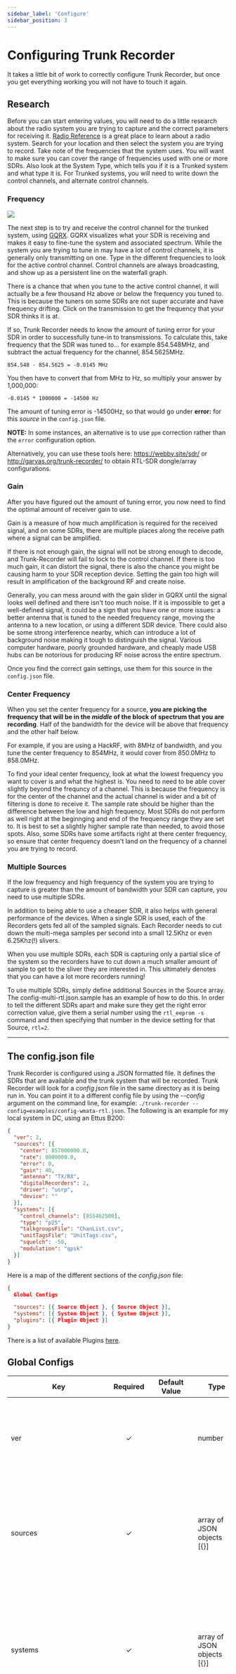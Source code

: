 ```yaml
---
sidebar_label: 'Configure'
sidebar_position: 3
---
```


# Configuring Trunk Recorder

It takes a little bit of work to correctly configure Trunk Recorder, but once you get everything working you will not have to touch it again.

## Research

Before you can start entering values, you will need to do a little research about the radio system you are trying to capture and the correct parameters for receiving it. [Radio Reference](http://www.radioreference.com/apps/db/?coid=1) is a great place to learn about a radio system. Search for your location and then select the system you are trying to record. Take note of the frequencies that the system uses. You will want to make sure you can cover the range of frequencies used with one or more SDRs. Also look at the System Type, which tells you if it is a Trunked system and what type it is. For Trunked systems, you will need to write down the control channels, and alternate control channels.

### Frequency

![](./media/gqrx.png)

The next step is to try and receive the control channel for the trunked system, using [GQRX](http://gqrx.dk/). GQRX visualizes what your SDR is receiving and makes it easy to fine-tune the system and associated spectrum. While the system you are trying to tune in may have a lot of control channels, it is generally only transmitting on one. Type in the different frequencies to look for the active control channel. Control channels are always broadcasting, and show up as a persistent line on the waterfall graph.

There is a chance that when you tune to the active control channel, it will actually be a few thousand Hz above or below the frequency you tuned to. This is because the tuners on some SDRs are not super accurate and have frequency drifting. Click on the transmission to get the frequency that your SDR thinks it is at.

If so, Trunk Recorder needs to know the amount of tuning error for your SDR in order to successfully tune-in to transmissions. To calculate this, take frequency that the SDR was tuned to... for example 854.548MHz, and subtract the actual frequency for the channel, 854.5625MHz.

`854.548 - 854.5625 = -0.0145 MHz`

You then have to convert that from MHz to Hz, so multiply your answer by 1,000,000:

`-0.0145 * 1000000 = -14500 Hz`

The amount of tuning error is -14500Hz, so that would go under **error:** for this *source* in the `config.json` file.

**NOTE:** In some instances, an alternative is to use `ppm` correction rather than the `error` configuration option.

Alternatively, you can use these tools here: https://webby.site/sdr/ or  http://garvas.org/trunk-recorder/ to obtain RTL-SDR dongle/array configurations.

### Gain

After you have figured out the amount of tuning error, you now need to find the optimal amount of receiver gain to use.

Gain is a measure of how much amplification is required for the received signal, and on some SDRs, there are multiple places along the receive path where a signal can be amplified.

If there is not enough gain, the signal will not be strong enough to decode, and Trunk-Recorder will fail to lock to the control channel. If there is too much gain, it can distort the signal, there is also the chance you might be causing harm to your SDR reception device. Setting the gain too high will result in amplification of the background RF and create noise.

Generally, you can mess around with the gain slider in GQRX until the signal looks well defined and there isn't too much noise. If it is impossible to get a well-defined signal, it could be a sign that you have one or more issues: a better antenna that is tuned to the needed frequency range, moving the antenna to a new location, or using a different SDR device. There could also be some strong interference nearby, which can introduce a lot of background noise making it tough to distinguish the signal. Various computer hardware, poorly grounded hardware, and cheaply made USB hubs can be notorious for producing RF noise across the entire spectrum.

Once you find the correct gain settings, use them for this source in the `config.json` file.

### Center Frequency
When you set the center frequency for a source, **you are picking the frequency that will be in the _middle_ of the block of spectrum that you are recording**. Half of the bandwidth for the device will be above that frequency and the other half below.

For example, if you are using a HackRF, with 8MHz of bandwidth, and you tune the center frequency to 854MHz, it would cover from 850.0MHz to 858.0MHz.

To find your ideal center frequency, look at what the lowest frequency you want to cover is and what the highest is. You need to need to be able cover slightly beyond the frequncy of a channel. This is because the frequency is for the center of the channel and the actual channel is wider and a bit of filtering is done to receive it. The sample rate should be higher than the difference between the low and high frequency. Most SDRs do not perform as well right at the beginnging and end of the frequency range they are set to. It is best to set a slightly higher sample rate than needed, to avoid those spots. Also, some SDRs have some artifacts right at there center frequency, so ensure that center frequency doesn't land on the frequency of a channel you are trying to record. <!-- need to add the amount TR cuts off on either side in sources.cc -->

### Multiple Sources
If the low frequency and high frequency of the system you are trying to capture is greater than the amount of bandwidth your SDR can capture, you need to use multiple SDRs.

In addition to being able to use a cheaper SDR, it also helps with general performance of the devices. When a single SDR is used, each of the Recorders gets fed all of the sampled signals. Each Recorder needs to cut down the multi-mega samples per second into a small 12.5Khz or even 6.25Khz(!) slivers.

When you use multiple SDRs, each SDR is capturing only a partial slice of the system so the recorders have to cut down a much smaller amount of sample to get to the sliver they are interested in. This ultimately denotes that you can have a lot more recorders running!

To use multiple SDRs, simply define additional Sources in the Source array. The config-multi-rtl.json.sample has an example of how to do this. In order to tell the different SDRs apart and make sure they get the right error correction value, give them a serial number using the `rtl_eeprom -s` command and then specifying that number in the device setting for that Source, `rtl=2`.

---

## The config.json file

Trunk Recorder is configured using a JSON formatted file. It defines the SDRs that are available and the trunk system that will be recorded. Trunk Recorder will look for a *config.json* file in the same directory as it is being run in. You can point it to a different config file by using the *--config* argument on the command line, for example: `./trunk-recorder --config=examples/config-wmata-rtl.json`. The following is an example for my local system in DC, using an Ettus B200:

```json
{
  "ver": 2,
  "sources": [{
    "center": 857000000.0,
    "rate": 8000000.0,
    "error": 0,
    "gain": 40,
    "antenna": "TX/RX",
    "digitalRecorders": 2,
    "driver": "usrp",
    "device": ""
  }],
  "systems": [{
    "control_channels": [855462500],
    "type": "p25",
    "talkgroupsFile": "ChanList.csv",
    "unitTagsFile": "UnitTags.csv",
    "squelch": -50,
    "modulation": "qpsk"
  }]
}
```


Here is a map of the different sections of the *config.json* file:

```json
{
  Global Configs

  "sources": [{ Source Object }, { Source Object }],
  "systems": [{ System Object }, { System Object }],
  "plugins": [{ Plugin Object }]
}
```

There is a list of available Plugins [here](./Plugins.md).

## Global Configs


| Key                          | Required | Default Value                                    | Type                                                         | Description                                                  |
| ---------------------------- | :------: | ------------------------------------------------ | ------------------------------------------------------------ | ------------------------------------------------------------ |
| ver                          |    ✓     |                                                  | number                                                       | The version of formatting for the config file. **This should be set to 2**. Trunk Recorder will not start without this set. |
| sources                      |    ✓     |                                                  | array of JSON objects<br />[{}]                              | An array of JSON formatted [Source Objects](#source-object) that define the different SDRs available. Source Objects are described below. |
| systems                      |    ✓     |                                                  | array of JSON objects<br />[{}]                              | An array of JSON formatted [System Objects](#system-object) that define the trunking systems that will be recorded. System Objects are described below. |
| plugins                      |          |                                                  | array of JSON objects<br />[{}]                              | An array of JSON formatted [Plugin Objects](#plugin-object) that define the different plugins to use. Refer to the [Plugin System](notes/PLUGIN-SYSTEM.md) documentation for more details. |
| defaultMode                  |          | "digital"                                        | **"analog"** or **"digital"**                                | Default mode to use when a talkgroups is not listed in the **talkgroupsFile**. The options are *digital* or *analog*. The default is *digital*. This argument is global and not system-specific, and only affects `smartnet` trunking systems which can have both analog and digital talkpaths. |
| tempDir                      |          | /dev/shm *(if available)* else current directory | string                                                       | The complete path to the directory where individual Transmissions are recorded, prior to be combined into a single file. It is best to use memory based file system for this. |
| captureDir                   |          | current directory                                | string                                                       | The complete path to the directory where recordings should be saved. |
| callTimeout                  |          | 3                                                | number                                                       | A Call will stop recording and save if it has not received anything on the control channel, after this many seconds. |
| uploadServer                 |          |                                                  | string                                                       | The URL for uploading to OpenMHz. The default is an empty string. See the Config tab for your system in OpenMHz to find what the value should be. |
| broadcastifyCallsServer      |          |                                                  | string                                                       | The URL for uploading to Broadcastify Calls. The default is an empty string. Refer to [Broadcastify's wiki](https://wiki.radioreference.com/index.php/Broadcastify-Calls-API) for the upload URL. |
| broadcastifySslVerifyDisable |          | false                                            | **true** / **false**                                         | Optionally disable SSL verification for Broadcastify uploads, given their apparent habit of letting their SSL certificate expire |
| consoleLog                   |          | true                                             | **true** / **false**                                         | Send logging output to the console                           |
| logFile                      |          | false                                            | **true** / **false**                                         | Send logging output to a file                                |
| logDir                       |          | logs/                                            | string                                                       | Where the output logs should be put                          |
| logColor                     |          | "console" (*or* "none" if `NO_COLOR` env set)    | **"all"**, **"console"**, **"logfile"**, **"none"**          | Control the output of ANSI color in the console or logfiles. The presence of the [`NO_COLOR` env variable](https://no-color.org) will modify the default if set (`export NO_COLOR=1`). |
| frequencyFormat              |          | "exp"                                            | **"exp" "mhz"** or **"hz"**                                  | the display format for frequencies to display in the console and log file. |
| controlWarnRate              |          | 10                                               | number                                                       | Log the control channel decode rate when it falls bellow this threshold. The value of *-1* will always log the decode rate. |
| controlRetuneLimit           |          | 0                                                | number                                                       | Number of times to attempt to retune to a different control channel when there's no signal. *0* means unlimited attemps. The counter is reset when a signal is found. Should be at least equal to the number of channels defined in order for all to be attempted. |
| statusAsString               |          | true                                             | **true** / **false**                                         | Show status as strings instead of numeric values             |
| statusServer                 |          |                                                  | string                                                       | The URL for a WebSocket connect. Trunk Recorder will send JSON formatted update message to this address. HTTPS is currently not supported, but will be in the future. OpenMHz does not support this currently. [JSON format of messages](./notes/STATUS-JSON.md) |
| broadcastSignals             |          | true                                             | **true** / **false**                                         | Broadcast decoded signals to the status server.              |
| logLevel                     |          | "info"                                           | **"trace"**, **"debug"**, **"info"**, **"warning"**, **"error"** or **"fatal"** | the logging level to display in the console and log file. The options are *trace*, *debug*, *info*, *warning*, *error* & *fatal*. The default is *info*. |
| debugRecorder                |          | true                                             | **true** / **false**                                         | Will attach a debug recorder to each Source. The debug recorder will allow you to examine the channel of a call be recorded. There is a single Recorder per Source. It will monitor a recording and when it is done, it will monitor the next recording started. The information is sent over a network connection and can be viewed using the `udp-debug.grc` graph in GnuRadio Companion |
| debugRecorderPort            |          | 1234                                             | number                                                       | The network port that the Debug Recorders will start on. For each Source an additional Debug Recorder will be added and the port used will be one higher than the last one. For example the ports for a system with 3 Sources would be: 1234, 12345, 1236. |
| debugRecorderAddress         |          | "127.0.0.1"                                      | string                                                       | The network address of the computer that will be monitoring the Debug Recorders. UDP packets will be sent from Trunk Recorder to this computer. The default is *"127.0.0.1"* which is the address used for monitoring on the same computer as Trunk Recorder. |
| audioStreaming               |          | false                                            | **true** / **false**                                         | Whether or not to enable the audio streaming callbacks for plugins. |
| newCallFromUpdate            |          | true                                             | **true** / **false**                                         | Allow for UPDATE trunking messages to start a new Call, in addition to GRANT messages. This may result in more Calls with no transmisions, and use more Recorders. The flipside is that it may catch parts of a Call that would have otherwise been missed. Turn this off if you are running out of Recorders. |
| softVocoder                  |          | false                                            | **true** / **false**                                         | Use the Software Decode vocoder from OP25 for Phase 1 audio. Give it a try if you are hearing weird tones in your audio. Whether it makes your audio sound better or worse is a matter of preference. |



## Source Object

### USRP or OSMOSDR Sources

| Key              | Required | Default Value | Type                        | Description                                                  |
| :--------------- | :------: | :-----------: | --------------------------- | ------------------------------------------------------------ |
| driver           |    ✓     |               | **"usrp"**,  **"osmosdr"** | The GNURadio block you wish to use for the SDR.              |
| device           |          |               | **string**<br /> See the [osmosdr page](http://sdr.osmocom.org/trac/wiki/GrOsmoSDR) for supported devices and parameters. | Osmosdr device name and possibly serial number or index of the device. <br /> You only need to do add this key if there are more than one osmosdr devices being used.<br /> Example: `bladerf=00001` for BladeRF with serial 00001 or `rtl=00923838` for RTL-SDR with serial 00923838, just `airspy` for an airspy.<br />It seems that when you have 5 or more RTLSDRs on one system you need to decrease the buffer size. I think it has something to do with the driver. Try adding buflen: `"device": "rtl=serial_num,buflen=65536"`, there should be no space between the comma and `buflen`. |
| center           |    ✓     |               | number                      | The center frequency in Hz to tune the SDR to                |
| rate             |    ✓     |               | number                      | The sampling rate to set the SDR to, in samples / second     |
| error            |          |       0       | number                      | The tuning error for the SDR, in Hz. This is the difference between the target value and the actual value. So if you wanted to recv 856MHz but you had to tune your SDR to 855MHz (when set to 0ppm)  to actually receive it, you would set this to -1000000. You should also probably get a new SDR if it is off by this much. |
| gain             |    ✓     |               | number                      | The RF gain setting for the SDR. Use a program like GQRX to find a good value. |
| digitalRecorders |          |               | number                      | The number of Digital Recorders to have attached to this source. This is essentially the number of simultaneous calls you can record at the same time in the frequency range that this Source will be tuned to. It is limited by the CPU power of the machine. Some experimentation might be needed to find the appropriate number. *This is only required for Trunk systems. Channels in Conventional systems have dedicated recorders and do not need to be included here.* |
| analogRecorders  |          |               | number                      | The number of Analog Recorder to have attached to this source. The same as Digital Recorders except for Analog Voice channels. *This is only required for Trunk systems. Channels in Conventional systems have dedicated recorders and do not need to be included here.* |
| signalDetectorThreshold |       |           | number                      | If set, a static threshold will be used for the Signal Detector on all conventional recorder. Otherwise, the threshold value for the noise floor will be automatically be determined. Only set this is you are having problems. The value is in dB, but is generally higher than the Squelch value because the power is measured differently |
| ppm              |          |       0       | number                      | The tuning error for the SDR in ppm (parts per million), as an alternative to `error` above. Use a program like GQRX to find an accurate value. |
| agc              |          |     false     | **true** / **false**        | Whether or not to enable the SDR's automatic gain control (if supported). This is false by default. It is not recommended to set this as it often yields worse performance compared to a manual gain setting. |
| gainSettings     |          |               | { "stageName": value}       | Set the gain for any stage. The value for this setting should be passed as an object, where the key specifies the name of the gain stage and the value is the amount of gain, as an int. For example:<br /> ````"gainSettings": { "IF": 10, "BB": 11},```` |
| ifGain           |          |               | number                      | *AirSpy/hackrf only* sets the **IF** gain.                   |
| bbGain           |          |               | number                      | *hackrf only* sets the **BB** gain.                          |
| mixGain          |          |               | number                      | *AirSpy only* sets the **MIX** gain.                         |
| lnaGain          |          |               | number                      | *AirSpy/bladeRF only* sets the **LNA** gain.                 |
| vga1Gain         |          |               | number                      | *bladeRF only* sets the **VGA1** gain.                       |
| vga2Gain         |          |               | number                      | *bladeRF only* sets the **VGA2** gain.                       |
| antenna          |          |               | string, e.g.: **"TX/RX"**   | *usrp only* selects which antenna jack to use                |
| enabled          |          |     true      | **true** / **false**        | control whether a configured source is enabled or disabled   |

***
### SigMF Sources

| Key              | Required | Default Value | Type                        | Description                                                  |
| :--------------- | :------: | :-----------: | --------------------------- | ------------------------------------------------------------ |
| driver           |    ✓     |               | **"sigmffile"**| Specify that you wish to use a SigMF based source block              |
| sigmfMeta          |    ✓     |               | string                      | Path and filenme for the SigMF metadata File                            |
| sigmfData          |    ✓     |               | string                      | Path and filenme for the SigMF data File                            |
| repeat           |          |     false     | **true** / **false**        | whether to repeat playback of the IQ file when it reaches the end |
| digitalRecorders |          |               | number                      | The number of Digital Recorders to have attached to this source. This is essentially the number of simultaneous calls you can record at the same time in the frequency range that this Source will be tuned to. It is limited by the CPU power of the machine. Some experimentation might be needed to find the appropriate number. *This is only required for Trunk systems. Channels in Conventional systems have dedicated recorders and do not need to be included here.* |
| analogRecorders  |          |               | number                      | The number of Analog Recorder to have attached to this source. The same as Digital Recorders except for Analog Voice channels. *This is only required for Trunk systems. Channels in Conventional systems have dedicated recorders and do not need to be included here.* |
| enabled          |          |     true      | **true** / **false**        | control whether a configured source is enabled or disabled   |

***

### IQ File Sources

| Key              | Required | Default Value | Type                        | Description                                                  |
| :--------------- | :------: | :-----------: | --------------------------- | ------------------------------------------------------------ |
| driver           |    ✓     |               | **"iqfile"**| Specify that you wish to use an IQ File based source block              |
| iqfile           |    ✓     |               | string                      | Path and filenme for the IQ File                            |
| repeat           |          |     false     | **true** / **false**        | whether to repeat playback of the IQ file when it reaches the end |
| center           |    ✓     |               | number                      | The center frequency in Hz to tune the SDR to                |
| rate             |    ✓     |               | number                      | The sampling rate to set the SDR to, in samples / second     |
| digitalRecorders |          |               | number                      | The number of Digital Recorders to have attached to this source. This is essentially the number of simultaneous calls you can record at the same time in the frequency range that this Source will be tuned to. It is limited by the CPU power of the machine. Some experimentation might be needed to find the appropriate number. *This is only required for Trunk systems. Channels in Conventional systems have dedicated recorders and do not need to be included here.* |
| analogRecorders  |          |               | number                      | The number of Analog Recorder to have attached to this source. The same as Digital Recorders except for Analog Voice channels. *This is only required for Trunk systems. Channels in Conventional systems have dedicated recorders and do not need to be included here.* |
| enabled          |          |     true      | **true** / **false**        | control whether a configured source is enabled or disabled   |



## System Object

| Key                    | Required | Default Value              | Type                                                                         | Description                                                  |
| ---------------------- | :------: | -------------------------- | ---------------------------------------------------------------------------- | ------------------------------------------------------------ |
| shortName              |    ✓     |                            | string                                                                       | This is a nickname for the system. It is used to help name and organize the recordings from this system. It should be 4-6 letters with no spaces. |
| type                   |    ✓     |                            | **"smartnet"**, **"p25"**, **"conventional"**, **"conventionalDMR"** or **"conventionalP25"**, **"conventionalSIGMF"** | The type of radio system.                                    |
| control_channels       |    ✓     |                            | array of numbers;<br />[496537500, 496437500]                                | *For trunked systems* The control channel frequencies for the system, in Hz. The frequencies will automatically be cycled through if the system moves to an alternate channel. |
| channels               |    ✓     |                            | array of numbers;<br />[166725000, 166925000, 167075000, 166850000]          | *For conventional systems*  The channel frequencies, in Hz, used for the system. The channels get assigned a virtual talkgroup number based upon their position in the array. Squelch levels need to be specified for the Source(s) being used. |
| channelFile            |    ✓     |                            | string                                                                       | *For conventional systems* The filename for a CSV file that provides information about the conventional channels. The format for the file is described below. Squelch levels need to be specified for the Source(s) being used. *Use channels or channelFile, not both*. |
| modulation             |          | "qpsk"                     | **"qpsk"** or  **"fsk4"**                                                    | The type of digital modulation that the system uses. You do not need to specify this with **conventionalDMR** systems.          |
| squelch                |          | -160                       | number                                                                       | Squelch in DB, this needs to be set for all conventional systems. The squelch setting is also used for analog talkgroups in a SmartNet system. I generally use -60 for my rtl-sdr. The closer the squelch is to 0, the stronger the signal has to be to unmute it. |
| talkgroupsFile         |          |                            | string                                                                       | The filename for a CSV file that provides information about the talkgroups. It determines whether a talkgroup is analog or digital, and what priority it should have. This file should be located in the same directory as the trunk-recorder executable. |
| apiKey                 |          |                            | string                                                                       | *if uploadServer is set* System-specific API key for uploading calls to OpenMHz.com. See the Config tab for your system in OpenMHz to find what the value should be. |
| openmhzSystemId        |          | `shortName`                | string                                                                       | *if uploadServer is set* By default, the plugin will upload calls to the `shortName` OpenMHz system.  Setting this value will allow uploads to any specific OpenMHz system with its valid API key.  This is useful in a multi-site setup where multiple trunk-recorder systems may be aggregating calls to the same OpenMHz feed. | 
| broadcastifyApiKey     |          |                            | string                                                                       | *if broadcastifyCallsServer is set* System-specific API key for Broadcastify Calls |
| broadcastifySystemId   |          |                            | number                                                                       | *if broadcastifyCallsServer is set* System ID for Broadcastify Calls <br />(this is an integer, and different from the RadioReference system ID) |
| uploadScript           |          |                            | string                                                                       | The filename of a script that is called after each recording has finished. Checkout *encode-upload.sh.sample* as an example. Should probably start with `./` ( or `../`). |
| compressWav            |          | true                       | bool                                                                         | Convert the recorded .wav file to an .m4a file. **This is required for both OpenMHz and Broadcastify!** The `sox` and `fdkaac` packages need to be installed for this command to work. |
| unitScript             |          |                            | string                                                                       | The filename of a script that runs when a radio (unit) registers (is turned on), affiliates (joins a talk group), deregisters (is turned off), gets an acknowledgment response, transmits, gets a data channel grant, a unit-unit answer request or a Location Registration Response. Passed as parameters:  `shortName radioID on\|join\|off\|ackresp\|call\|data\|ans_req\|location`. On joins and transmissions, `talkgroup` is passed as a fourth parameter; on answer requests, the `source` is.  On joins and transmissions, `patchedTalkgroups`  (comma separated list of talkgroup IDs) is passed as a fifth parameter if the talkgroup is part of a patch on the system. See *examples/unit-script.sh* for a logging example. Note that for paths relative to trunk-recorder, this should start with `./`( or `../`). |
| audioArchive           |          | true                       | **true** / **false**                                                         | Should the recorded audio files be kept after successfully uploading them? |
| transmissionArchive    |          | false                      | **true** / **false**                                                         | Should each of the individual transmission be kept? These transmission are combined together with other recent ones to form a single call. |
| callLog                |          | true                       | **true** / **false**                                                         | Should a json file with the call details be kept after successful uploads? |
| analogLevels           |          | 8                          | number (1-32)                                                                | The amount of amplification that will be applied to the analog audio. |
| maxDev                 |          | 4000                       | number                                                                       | The maximum deviation for analog channels. If you analog recordings sound good or if you have a completely digital system, then there is no need to touch this. |
| digitalLevels          |          | 1                          | number (1-16)                                                                | The amount of amplification that will be applied to the digital audio. |
| unitTagsFile           |          |                            | string                                                                       | The filename of a CSV file that provides information about the unit tags. The format for the file is described below. |
| recordUnknown          |          | true                       | **true** / **false**                                                         | Record talkgroups if they are not listed in the Talkgroups File. |
| recordUUVCalls         |          | true                       | **true** / **false**                                                         | *P25 only* Record Unit to Unit Voice calls.        |
| hideEncrypted          |          | false                      | **true** / **false**                                                         | Hide encrypted talkgroups log entries                        |
| hideUnknownTalkgroups  |          | false                      | **true** / **false**                                                         | Hide unknown talkgroups log entries                          |
| minDuration            |          | 0<br />(which is disabled) | number                                                                       | The minimum call duration in seconds (decimals allowed), calls below this number will have recordings deleted and will not be uploaded. |
| minTransmissionDuration|          | 0<br />(which is disabled) | number                                                                       | The minimum transmission duration in seconds (decimals allowed), transmissions below this number will not be added to their corresponding call. |
| maxDuration            |          | 0<br />(which is disabled) | number                                                                       | The maximum call duration in seconds (decimals allowed), calls above this number will have recordings split into multiple parts. |
| talkgroupDisplayFormat |          | "id"                       | **"id" "id_tag"** or **"tag_id"**                                            | The display format for talkgroups in the console and log file. (*id_tag* and *tag_id* is only valid if **talkgroupsFile** is specified) |
| bandplan               |          | "800_standard"             | **"800_standard"**, **"800_reband"**, **"800_splinter"** or **"400_custom"** | *SmartNet only* The SmartNet bandplan that will be used. |
| bandplanBase           |          |                            | number                                                                       | *400_custom only* The base frequency, specified in Hz. |
| bandplanHigh           |          |                            | number                                                                       | *SmartNet, 400_custom only* The highest channel in the system, specified in Hz. |
| bandplanSpacing        |          |                            | number                                                                       | *SmartNet, 400_custom only* The channel spacing, specified in Hz. Typically this is *25000*. |
| bandplanOffset         |          |                            | number                                                                       | *SmartNet, 400_custom only* The offset used to calculate frequencies. |
| decodeMDC              |          | false                      | **true** / **false**                                                         | *Conventional systems only* enable the MDC-1200 signaling decoder. |
| decodeFSync            |          | false                      | **true** / **false**                                                         | *Conventional systems only* enable the Fleet Sync signaling decoder. |
| decodeStar             |          | false                      | **true** / **false**                                                         | *Conventional systems only* enable the Star signaling decoder. |
| decodeTPS              |          | false                      | **true** / **false**                                                         | *Conventional systems only* enable the Motorola Tactical Public Safety (aka FDNY Fireground) signaling decoder. |
| enabled                |          | true                       | **true** / **false**                                                         | control whether a configured system is enabled or disabled                 |

***

### System Object - Experimental Options

| Key                    | Required | Default Value | Type                 | Description                                                                       |
| ---------------------- | :------: | --------------| ---------------------| --------------------------------------------------------------------------------- |
| multiSite              |          | false         | **true** / **false** | Enables multiSite mode for this system                                            |
| multiSiteSystemName    |          |               | string               | The name of the system that this site belongs to. **This is required for SmartNet in Multi-Site mode.** |
| multiSiteSystemNumber  |          | 0             | number               | An arbitrary number used to identify this system for SmartNet in Multi-Site mode. |

When enabled, Multi-Site mode attempts to avoid recording duplicate calls by detecting simulcasted transmissions for the same talkgroup across multiple sites at the same time.

For P25, Trunk Recorder will match calls that have the same WACN and talkgroup number but a different RFSS/SiteID. For SmartNet, Trunk Recorder will match calls that have the same multiSiteSystemName and same talkgroup number but different multiSiteSystemNumber.

By default, Trunk Recorder will record the call from the first site to receive the grant and ignore the duplicate grants from the other related sites. If you want to specify the preferred site for a given talkgroup number you can add a preferred NAC (in decimal format), RFSS/SiteID (`RRRRssss`, e.g. `00010026`), or multiSiteSystemNumber to the [talkgroupsFile](#talkgroupsFile).

```
{
    ...
    "systems": [
        {
            "type": "P25",
            ...
            "multiSite": "true",
            "multiSiteSystemName": "somesharedname",
            "multiSiteSystemNumber": 1
        },
        {
            "type": "P25",
            ...
            "multiSite": "true",
            "multiSiteSystemName": "somesharedname",
            "multiSiteSystemNumber": 2
        }
    ]
    ...
}
```

## Plugin Object

| Key     | Required | Default Value | Type                 | Description                                                  |
| ------- | :------: | ------------- | -------------------- | ------------------------------------------------------------ |
| library |    ✓     |               | string               | the name of the library that contains the plugin.            |
| name    |    ✓     |               | string               | the name of the plugin. This name is used to find the `<name>_plugin_new` method that creates a new instance of the plugin. |
| enabled |          | true          | **true** / **false** | control whether a configured plugin is enabled or disabled   |
|         |          |               |                      | *Additional elements can be added, they will be passed into the `parse_config` method of the plugin.* |

##### Rdio Scanner Plugin

**Name:** rdioscanner_uploader
**Library:** librdioscanner_uploader.so

This plugin makes it easy to connect Trunk Recorder with [Rdio Scanner](https://github.com/chuot/rdio-scanner). It uploads recordings and the information about them. The following additional settings are required:

| Key     | Required | Default Value | Type   | Description                                                  |
| ------- | :------: | ------------- | ------ | ------------------------------------------------------------ |
| server  |    ✓     |               | string | The URL for uploading to Rdio Scanner. The default is an empty string. It should be the same URL as the one you are using to access Rdio Scanner. |
| systems |    ✓     |               | array  | This is an array of objects, where each is a system that should be passed to Rdio Scanner. More information about what should be in each object is in the following table. |

*Rdio Scanner System Object:*

| Key       | Required | Default Value | Type   | Description                                                  |
| --------- | :------: | ------------- | ------ | ------------------------------------------------------------ |
| systemId  |    ✓     |               | number | System ID for Rdio Scanner.                                  |
| apiKey    |    ✓     |               | string | System-specific API key for uploading calls to Rdio Scanner. See the ApiKey section in the Rdio Scanner administrative dashboard for the value it should be. |
| shortName |    ✓     |               | string | This should match the shortName of a system that is defined in the main section of the config file. |



##### Example Plugin Object:

```yaml
        {
          "name": "rdioscanner_uploader",
          "library": "librdioscanner_uploader.so",
          "server": "http://127.0.0.1",
          "systems": [{
                  "shortName": "test",
                  "apiKey": "fakekey",
                  "systemId": 411
          }
```

##### simplestream Plugin

**Name:** simplestream
**Library:** libsimplestream.so

This plugin streams uncompressed audio (16 bit Int, 8 kHz, mono) to UDP or TCP ports in real time as it is being recorded by trunk-recorder.  It can be configured to stream audio from all talkgroups and systems being recorded or only specified talkgroups and systems.  TGID information can be prepended to the audio data to allow the receiving program to take action based on the TGID.  Audio from different Systems should be streamed to different UDP/TCP ports to prevent crosstalk and interleaved audio from talkgroups with the same TGID on different systems.

This plugin does not, by itself, stream audio to any online services.  Because it sends uncompressed PCM audio, it is not bandwidth efficient and is intended mostly to send audio to other programs running on the same computer as trunk-recorder or to other computers on the LAN.  The programs receiving PCM audio from this plugin may play it on speakers, compress it and stream it to an online service, etc.

**NOTE 1: In order for this plugin to work, the audioStreaming option in the Global Configs section (see above) must be set to true.**

**NOTE 2: trunk-recorder passes analog audio to this plugin at 16 kHz sample rate and digital audio at 8 kHz sample rate.  Since the audio data being streamed doesn't contain the sample rate, analog and digital audio should be configured to be sent to different ports to receivers that are matched to the same sample rate.**

| Key     | Required | Default Value | Type   | Description                                                  |
| ------- | :------: | ------------- | ------ | ------------------------------------------------------------ |
| streams |    ✓     |               | array  | This is an array of objects, where each is an audio stream that will be sent to a specific IP address and UDP port. More information about what should be in each object is in the following table. |

*Audio Stream Object:*

| Key       | Required | Default Value | Type                 | Description                                                  |
| --------- | :------: | ------------- | -------------------- | ------------------------------------------------------------ |
| address   |    ✓     |               | string               | IP address to send this audio stream to.  Use "127.0.0.1" to send to the same computer that trunk-recorder is running on. |
| port      |    ✓     |               | number               | UDP or TCP port that this stream will send audio to.         |
| TGID      |    ✓     |               | number               | Audio from this Talkgroup ID will be sent on this stream.  Set to 0 to stream all recorded talkgroups. |
| sendTGID  |          |     false     | **true** / **false** | When set to true, the TGID will be prepended in long integer format (4 bytes, little endian) to the audio data each time a packet is sent. |
| shortName |          |               | string               | shortName of the System that audio should be streamed for.  This should match the shortName of a system that is defined in the main section of the config file.  When omitted, all Systems will be streamed to the address and port configured.  If TGIDs from Systems overlap, each system must be sent to a different port to prevent interleaved audio for talkgroups from different Systems with the same TGID.
|  useTCP   |          |     false     | **true** / **false** | When set to true, TCP will be used instead of UDP.

###### Plugin Object Example #1:
This example will stream audio from talkgroup 58914 on system "CountyTrunked" to the local machine on UDP port 9123.
```yaml
        {
          "name":"simplestream",
          "library":"libsimplestream.so",
          "streams":[{
            "TGID":58914,
            "address":"127.0.0.1",
            "port":9123,
            "sendTGID":false,
            "shortName":"CountyTrunked"}
        }
```

###### Plugin Object Example #2:
This example will stream audio from talkgroup 58914 from System CountyTrunked to the local machine on UDP port 9123 and stream audio from talkgroup 58916 from System "StateTrunked" to the local machine on UDP port 9124.
```yaml
        {
          "name":"simplestream",
          "library":"libsimplestream.so",
          "streams":[{
            "TGID":58914,
            "address":"127.0.0.1",
            "port":9123,
            "sendTGID":false,
            "shortName":"CountyTrunked"},
           {"TGID":58916,
            "address":"127.0.0.1",
            "port":9124,
            "sendTGID":false,
            "shortName":"StateTrunked"}
          ]}
        }
```

###### Plugin Object Example #3:
This example will stream audio from talkgroups 58914 and 58916 from all Systems to the local machine on the same UDP port 9123.  It will prepend the TGID to the audio data in each UDP packet so that the receiving program can differentiate the two audio streams (the receiver may decide to only play one depending on priority, mix the two streams, play one left and one right, etc.)
```yaml
        {
          "name":"simplestream",
          "library":"libsimplestream.so",
          "streams":[{
            "TGID":58914,
            "address":"127.0.0.1",
            "port":9123,
            "sendTGID":true},
           {"TGID":58916,
            "address":"127.0.0.1",
            "port":9123,
            "sendTGID":true}
          ]}
        }
```
###### Plugin Object Example #4:
This example will stream audio from all talkgroups being recorded on System CountyTrunked to the local machine on UDP port 9123.  It will prepend the TGID to the audio data in each UDP packet so that the receiving program can decide which ones to play or otherwise handle)
```yaml
        {
          "name":"simplestream",
          "library":"libsimplestream.so",
          "streams":[{
            "TGID":0,
            "address":"127.0.0.1",
            "port":9123,
            "sendTGID":true,
            "shortName":"CountyTrunked"}
        }
```
##### Example - Sending Audio to pulseaudio
pulseaudio is the default sound system on many Linux computers, including the Raspberry Pi.  If configured to do so, pulseaudio can accept raw audio via TCP connection using the module-simple-protocol-tcp module.  Each TCP connection will show up as a different "application" in the pavucontrol volume mixer.

An example command to set up pulseaudio to receive 8 kHz digital audio from simplestream on TCP port 9125 (for 16 kHz analog audio, use `rate=16000`):
```
pacmd load-module module-simple-protocol-tcp sink=1 playback=true port=9125 format=s16le rate=8000 channels=1
```
The matching simplestream config to send audio from talkgroup 58918 to TCP port 9125 would then be something like this:
```yaml
        {
          "name":"simplestream",
          "library":"libsimplestream.so",
          "streams":[{
            "TGID":58918,
            "address":"127.0.0.1",
            "port":9125,
            "sendTGID":false,
            "shortName":"CountyTrunked",
            "useTCP":true}
        }
```

## talkgroupsFile

This file provides info on the different talkgroups in a trunking system. A lot of this info can be found on the [Radio Reference](http://www.radioreference.com/) website. You need to be a Radio Reference member to download the table for your system preformatted as a CSV file. You can also try clicking on the "List All in one table" link, selecting everything in the table and copying it into a spreadsheet program, and then exporting or saving as a CSV file.

**Note:** You can use the direct CSV from Radio Reference for talk groups. You will need to add the Priority column if you are going to be using that.

A Header row is required on the first line of the CSV file. The supported column names are: "Decimal", "Mode", "Description","Alpha Tag", "Hex", "Category", "Tag", "Priority", "Preferred NAC"

The first column must be the "Decimal" column.

The columns are:

| Column Name | Required | Value |
|-------------|----------|-------|
| Decimal     | ✔️        | The Talkgroup Number formatted as a decimal number. |
| Mode        |  ✔️       | Mode defines the type of transmission broadcast on this talkgroup. Analog transmissions are standard voice, Digital and TDMA transmissions are digitally modulated. <br />A = Analog Talkgroup<br />D = Digital Talkgroup<br />M = Mixed Analog/Digital<br />T = TDMA Capable Talkgroup<br />--<br />A trailing lowercase e represents partial encryption. A trailing uppercase E represents full encryption. |
| Description | ✔️        | The description of the talkgroup |
| Alpha Tag |       | A 16 character description that is intended as a shortened display on radio displays |
| Hex       |       | The Talkgroup Number formatted as a hex number. This value is currently not used. |
| Category |    |  The category for the Talkgroup |
| Tag       |   |  The Service Tag for the Talkgroup |
| Priority |    | The priority field specifies the number of recorders the system must have available to record a new call for the talkgroup. For example, a priority of 1, the highest means as long as at least a single recorder is available, the system will record the new call. If the priority is 2, the system would at least 2 free recorders to record the new call, and so on. If there is no priority set for a talkgroup entry, a prioity of 1 is assumed. <br/> Talkgroups assigned a priority of -1 will never be recorded, regardless of the number of available recorders. |
| Preferred NAC |     | In Multi-Site mode, the preferred NAC (`nnnn`, e.g. `1234`), RFSS/SiteID (`RRRRssss`, e.g. `00010023`), or multiSiteSystemNumber to record a specific talkgroup.|
| Comment |        | Use this field to capture comments about a talkgroup. It will be ignored by Trunk Recorder. |

Here are the column headers and some sample data: 

| Decimal | Hex | Mode | Alpha Tag    | Description    | Tag            | Category    | Priority | Preferred NAC |
|-----|-----|------|--------------|----------------|----------------|----------|----------|-------------------------|
|101  | 065 | D    | DCFD 01 Disp | 01 Dispatch    | Fire Dispatch  | Fire     | 1        | 1000                    |
|2227 | 8b3 | D    | DC StcarYard | Streetcar Yard | Transportation | Services | 3        | 1001                    |


## channelFile

This file allows for you to specify additional information about conventional channels. A recorder is started for each line in the file and set the to frequency specified. The type of recorder is based on the type of System. A **conventional** system would have Analog Recorders, while **conventionalP25** or **conventionalDMR** would have digital recorders. **conventionalSIGMF** is a conventional system with SIGMF Recorders.

| Column Name | Required | Value |
|-------------|----------|-------|
| TG Number     | ✔️        | The Talkgroup Number formatted as a decimal number. This has to be the first column |
| Frequency        |  ✔️       | The frequency in MHz or Hz for the channel (decimal point must be used for MHz) |
| Tone |        | The CTCSS Tone for the talkgroup. |
| Alpha Tag |       | A 16 character description that is intended as a shortened display on radio displays |
| Description |   | A longer description of the talkgroup  |
| Category |    |  The category for the Talkgroup |
| Tag       |   |  The Service Tag for the Talkgroup |
| Comment |        | Use this field to capture comments about a talkgroup. It will be ignored by Trunk Recorder. |
| Enable |        | Set to 'false' if you do not want this talkgroup/channel to created |
| Signal Detector |    | Set to `false` if you do not want to use the Signal Detector for this channel. The Signal Detector scans a source's bandwidth and only enables a channel if a signal over a threshold is detected. If it not used, the channel will always be enabled and the Squelch will be running which uses more CPU. Default is `true`|
| Squelch |    | Value in dB to use for the Squelch for this channel. If this is not set then the System Squelch value will be used instead. |

A **Header Row** is required for the file, with a header provided for each of the columns that will be used. The columns can be in any order. For the Optional columns, if they are left blank for some of the rows, the default value will be used instead.

| TG Number | Frequency | Tone     | Alpha Tag     | Description            | Tag    | Category  | Enable | Signal Detector | Squelch |
| --------- | --------- | -------- | ------------- | ---------------------- | ------ | ------ | ------------------- | ---- | ---- |
| 300       | 462275000 | 94.8  | Town A Police | Town A Police Dispatch | Police | Town A |    |  false |  |
| 325       | 462275000 | 151.4 | Town B DPW    | Town B Trash Dispatch  | DPW    | Town B | false   |  |  -50 |


## unitTagsFile

This file allows for Unit IDs to be assigned a name. The format is 2 columns, the first being the decimal number of the Unit ID, the second is the Unit Name.

Regex is also supported for the Unit ID, which can be used to match radio IDs of a specific pattern. By default, the regex must match the full string (`^pattern$`), however putting the pattern within `/` will allow partial matches. Within the unit name, `$1`, `$2`, etc. will be replaced by the corresponding capture group. For large radio systems, regex may be better instead of specifying a long list of radio IDs. In case a Unit ID will be matched by regex but you do not want to use the associated unit name, you can put the specific unit ID and unit name before the regex, so it will be chosen before reaching the regex.

In the second row of the example below, the first capture group `([0-9]{2})` becomes `$1` for the unit name, so an ID like 1210207 gets translated to Engine 20. In the third row, only the start of the string is being matched, so an ID of 173102555 is translated into Ambulance 102.

| Unit ID                  | Unit Name    |
| ---------                | ---------    |
| 911000                   | Dispatch     |
| 1[1245]10([0-9]{2})[127] | Engine $1    |
| /^1[78]3(1[0-9]{2})/     | Ambulance $1 |
